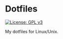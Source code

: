 # Dotfiles

[![License: GPL v3](https://img.shields.io/badge/License-GPL%20v3-blue.svg)](http://www.gnu.org/licenses/gpl-3.0)

My dotfiles for Linux/Unix.
